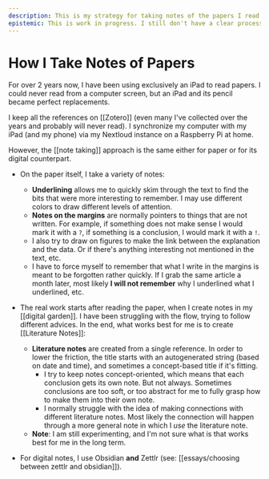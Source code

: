 ```yaml
---
description: This is my strategy for taking notes of the papers I read. From underlining and marginalia to a permanent note in my digital garden. 
epistemic: This is work in progress. I still don't have a clear process on how to take good notes on papers that can be used in the long term. 
---
```

# How I Take Notes of Papers

For over 2 years now, I have been using exclusively an iPad to read papers. I could never read from a computer screen, but an iPad and its pencil became perfect replacements. 

I keep all the references on [[Zotero]] (even many I've collected over the years and probably will never read). I synchronize my computer with my iPad (and my phone) via my Nextloud instance on a Raspberry Pi at home. 

However, the [[note taking]] approach is the same either for paper or for its digital counterpart. 


- On the paper itself, I take a variety of notes:
    - **Underlining** allows me to quickly skim through the text to find the bits that were more interesting to remember. I may use different colors to draw different levels of attention. 
    - **Notes on the margins** are normally pointers to things that are not written. For example, if something does not make sense I would mark it with a ``?``, if something is a conclusion, I would mark it with a ``!``. 
    - I also try to draw on figures to make the link between the explanation and the data. Or if there's anything interesting not mentioned in the text, etc.
    - I have to force myself to remember that what I write in the margins is meant to be forgotten rather quickly. If I grab the same article a month later, most likely **I will not remember** why I underlined what I underlined, etc.
- The real work starts after reading the paper, when I create notes in my [[digital garden]]. I have been struggling with the flow, trying to follow different advices. In the end, what works best for me is to create [[Literature Notes]]: 
    - **Literature notes** are created from a single reference. In order to lower the friction, the title starts with an autogenerated string (based on date and time), and sometimes a concept-based title if it's fitting.
        - I try to keep notes concept-oriented, which means that each conclusion gets its own note. But not always. Sometimes conclusions are too soft, or too abstract for me to fully grasp how to make them into their own note. 
        - I normally struggle with the idea of making connections with different literature notes. Most likely the connection will happen through a more general note in which I *use* the literature note.  
    - **Note**: I am still experimenting, and I'm not sure what is that works best for me in the long term. 

- For digital notes, I use Obsidian **and** Zettlr (see: [[essays/choosing between zettlr and obsidian]]). 